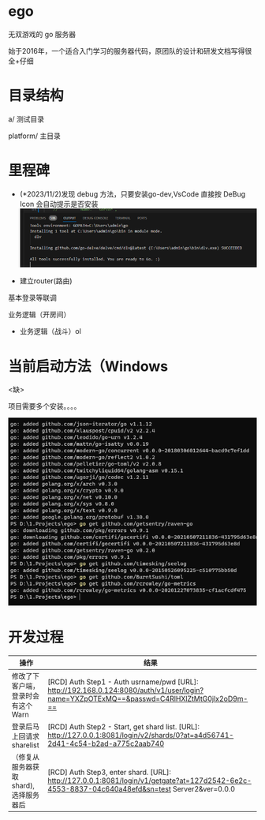 # ego
无双游戏的 go 服务器

始于2016年，一个适合入门学习的服务器代码，原团队的设计和研发文档写得很全+仔细

# 目录结构
a/ 测试目录

platform/ 主目录

# 里程碑

- (*2023/11/2)发现 debug 方法，只要安装go-dev,VsCode 直接按 DeBug Icon 会自动提示是否安装
![vscode go debug](images/vsCode自动询问是否安装go-dev.png)

- 建立router(路由)

基本登录等联调

业务逻辑（开房间）

- 业务逻辑（战斗）ol



# 当前启动方法（Windows

<缺>

项目需要多个安装。。。。

![go get xxxx](images/屏幕截图%202023-11-01%20014720.png)


# 开发过程

| 操作 | 结果
| ------------------ | ---------- |
|修改了下客户端，登录时会有这个 Warn|[RCD] Auth Step1 - Auth usrname/pwd [URL]: http://192.168.0.124:8080/auth/v1/user/login?name=YXZpOTExMQ==&passwd=C4RlHXlZtMtG0jlx2oD9m-==|
|登录后马上回请求 sharelist|[RCD] Auth Step2 - Start, get shard list. [URL]: http://127.0.0.1:8081/login/v2/shards/0?at=a4d56741-2d41-4c54-b2ad-a775c2aab740|
|（修复从服务器获取shard),选择服务器后| [RCD] Auth Step3, enter shard. [URL]: http://127.0.0.1:8081/login/v1/getgate?at=127d2542-6e2c-4553-8837-04c640a48efd&sn=test Server2&ver=0.0.0 |